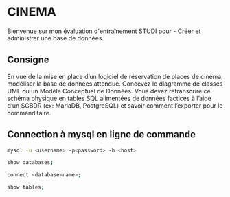 # CINEMA

Bienvenue sur mon évaluation d'entraînement STUDI pour - Créer et administrer une base de données.

## Consigne

En vue de la mise en place d’un logiciel de réservation de places de cinéma, modéliser la base de données attendue. Concevez le diagramme de classes UML ou un Modèle Conceptuel de Données. Vous devez retranscrire ce schéma physique en tables SQL alimentées de données factices à l’aide d’un SGBDR (ex: MariaDB, PostgreSQL) et savoir comment l’exporter pour le commanditaire.

## Connection à mysql en ligne de commande

```bash
mysql -u <username> -p<password> -h <host>
```
```bash
show databases;
```
```bash
connect <database-name>;
```
```bash
show tables;
```  